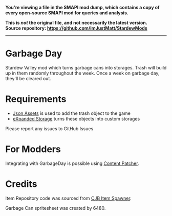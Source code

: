**You're viewing a file in the SMAPI mod dump, which contains a copy of every open-source SMAPI mod
for queries and analysis.**

**This is _not_ the original file, and not necessarily the latest version.**  
**Source repository: https://github.com/ImJustMatt/StardewMods**

----

# Garbage Day

Stardew Valley mod which turns garbage cans into storages. Trash will build up in them randomly throughout the week.
Once a week on garbage day, they'll be cleared out.

# Requirements

* [Json Assets](https://www.nexusmods.com/stardewvalley/mods/1720) is used to add the trash object to the game
* [eXpanded Storage](https://www.nexusmods.com/stardewvalley/mods/7431) turns these objects into custom storages

Please report any issues to GitHub Issues

# For Modders

Integrating with GarbageDay is possible using [Content Patcher](docs/mod-integration.md).

# Credits

Item Repository code was sourced from [CJB Item Spawner](https://github.com/CJBok/SDV-Mods/tree/master/CJBItemSpawner).

Garbage Can spritesheet was created by 6480.